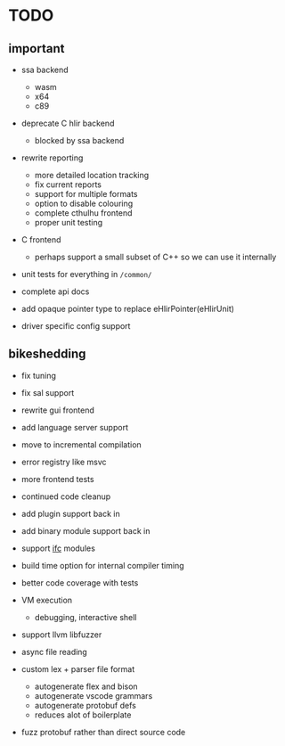 # TODO

## important

* ssa backend
    * wasm
    * x64
    * c89
    
* deprecate C hlir backend
    * blocked by ssa backend

* rewrite reporting
    * more detailed location tracking
    * fix current reports
    * support for multiple formats
    * option to disable colouring
    * complete cthulhu frontend
    * proper unit testing

* C frontend
    * perhaps support a small subset of C++ so we can use it internally

* unit tests for everything in `/common/`
* complete api docs
* add opaque pointer type to replace eHlirPointer(eHlirUnit)
* driver specific config support

## bikeshedding

* fix tuning 
* fix sal support
* rewrite gui frontend
* add language server support
* move to incremental compilation
* error registry like msvc
* more frontend tests
* continued code cleanup
* add plugin support back in
* add binary module support back in
* support [ifc](https://github.com/microsoft/ifc-spec) modules
* build time option for internal compiler timing
* better code coverage with tests
* VM execution
    * debugging, interactive shell
* support llvm libfuzzer
* async file reading

* custom lex + parser file format
    * autogenerate flex and bison
    * autogenerate vscode grammars
    * autogenerate protobuf defs 
    * reduces alot of boilerplate

* fuzz protobuf rather than direct source code
